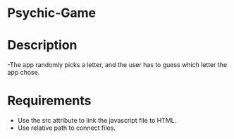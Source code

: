 # Psychic-Game

# Description
-The app randomly picks a letter, and the user has to guess which letter the app chose.

# Requirements
- Use the src attribute to link the javascript file to HTML.
- Use relative path to connect files.